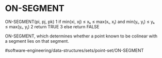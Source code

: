 # ON-SEGMENT
ON-SEGMENT(pi, pj, pk) 
1 if min(xi, xj) ≤ xₖ ≤ max(xᵢ, xⱼ) and min(yᵢ, yⱼ) ≤ yₖ ≤ max(yᵢ, yⱼ)
2    return TRUE 
3 else return FALSE

ON-SEGMENT, which determines whether a point known to be colinear with a segment lies on that segment.


#software-engineering/data-structures/sets/point-set/ON-SEGMENT
